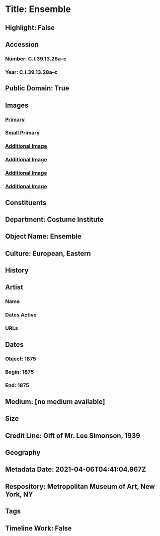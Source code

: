 # Title: Ensemble
## Highlight: False
## Accession
### Number: C.I.39.13.28a–c
### Year: C.I.39.13.28a–c
## Public Domain: True
## Images
### [Primary](https://images.metmuseum.org/CRDImages/ci/original/CI39.13.28ab_F.jpg)
### [Small Primary](https://images.metmuseum.org/CRDImages/ci/web-large/CI39.13.28ab_F.jpg)
### [Additional Image](https://images.metmuseum.org/CRDImages/ci/original/CI39.13.28ab_B.jpg)
### [Additional Image](https://images.metmuseum.org/CRDImages/ci/original/CI39.13.28a_S.jpg)
### [Additional Image](https://images.metmuseum.org/CRDImages/ci/original/CI39.13.28c_F.jpg)
### [Additional Image](https://images.metmuseum.org/CRDImages/ci/original/CI39.13.28c_S.jpg)
## Constituents
## Department: Costume Institute
## Object Name: Ensemble
## Culture: European, Eastern
## History
## Artist
### Name
### Dates Active
### URLs
## Dates
### Object: 1875
### Begin: 1875
### End: 1875
## Medium: [no medium available]
## Size
## Credit Line: Gift of Mr. Lee Simonson, 1939
## Geography
## Metadata Date: 2021-04-06T04:41:04.967Z
## Respository: Metropolitan Museum of Art, New York, NY
## Tags
## Timeline Work: False